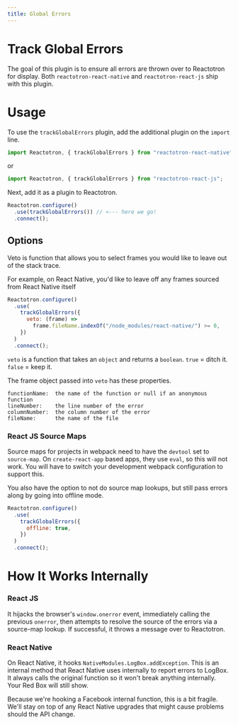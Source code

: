 ```yaml
---
title: Global Errors
---
```


# Track Global Errors

The goal of this plugin is to ensure all errors are thrown over to Reactotron for display.
Both `reactotron-react-native` and `reactotron-react-js` ship with this plugin.

# Usage

To use the `trackGlobalErrors` plugin, add the additional plugin on the `import` line.

```js
import Reactotron, { trackGlobalErrors } from "reactotron-react-native";
```

or

```js
import Reactotron, { trackGlobalErrors } from "reactotron-react-js";
```

Next, add it as a plugin to Reactotron.

```js
Reactotron.configure()
  .use(trackGlobalErrors()) // <--- here we go!
  .connect();
```

## Options

Veto is function that allows you to select frames you would like to leave out of the stack trace.

For example, on React Native, you'd like to leave off any frames sourced from React Native itself

```js
Reactotron.configure()
  .use(
    trackGlobalErrors({
      veto: (frame) =>
        frame.fileName.indexOf("/node_modules/react-native/") >= 0,
    })
  )
  .connect();
```

`veto` is a function that takes an `object` and returns a `boolean`. `true` = ditch it. `false` = keep it.

The frame object passed into `veto` has these properties.

```
functionName:  the name of the function or null if an anonymous function
lineNumber:    the line number of the error
columnNumber:  the column number of the error
fileName:      the name of the file
```

### React JS Source Maps

Source maps for projects in webpack need to have the `devtool` set to `source-map`. On `create-react-app` based apps, they use `eval`, so this will not work. You will have to switch your development webpack configuration to support this.

You also have the option to not do source map lookups, but still pass errors along by going into offline mode.

```js
Reactotron.configure()
  .use(
    trackGlobalErrors({
      offline: true,
    })
  )
  .connect();
```

# How It Works Internally

### React JS

It hijacks the browser's `window.onerror` event, immediately calling the previous `onerror`, then attempts to resolve the source of the errors via a source-map lookup. If successful, it throws a message over to Reactotron.

### React Native

On React Native, it hooks `NativeModules.LogBox.addException`. This is an internal method that React Native uses internally to report errors to LogBox. It always calls the original function so it won't break anything internally. Your Red Box will still show.

Because we're hooking a Facebook internal function, this is a bit fragile. We'll stay on top of any React Native upgrades that might cause problems should the API change.
